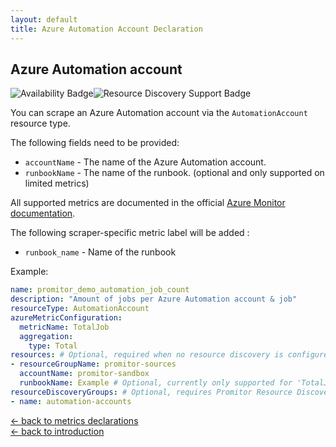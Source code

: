 ```yaml
---
layout: default
title: Azure Automation Account Declaration
---
```


## Azure Automation account

![Availability Badge](https://img.shields.io/badge/Available%20Starting-v2.1-green.svg)![Resource Discovery Support Badge](https://img.shields.io/badge/Support%20for%20Resource%20Discovery-Yes-green.svg)

You can scrape an Azure Automation account via the `AutomationAccount`
 resource type.

The following fields need to be provided:

- `accountName` - The name of the Azure Automation account.
- `runbookName` - The name of the runbook. (optional and only supported on limited metrics)

All supported metrics are documented in the official [Azure Monitor documentation](https://docs.microsoft.com/en-us/azure/azure-monitor/platform/metrics-supported#microsoftautomationautomationaccounts).

The following scraper-specific metric label will be added :

- `runbook_name` - Name of the runbook

Example:

```yaml
name: promitor_demo_automation_job_count
description: "Amount of jobs per Azure Automation account & job"
resourceType: AutomationAccount
azureMetricConfiguration:
  metricName: TotalJob
  aggregation:
    type: Total
resources: # Optional, required when no resource discovery is configured
- resourceGroupName: promitor-sources
  accountName: promitor-sandbox
  runbookName: Example # Optional, currently only supported for 'TotalJob' metric
resourceDiscoveryGroups: # Optional, requires Promitor Resource Discovery agent (https://promitor.io/concepts/how-it-works#using-resource-discovery)
- name: automation-accounts
```

<!-- markdownlint-disable MD033 -->
[&larr; back to metrics declarations](/configuration/v2.x/metrics)<br />
[&larr; back to introduction](/)
<!-- markdownlint-enable -->

